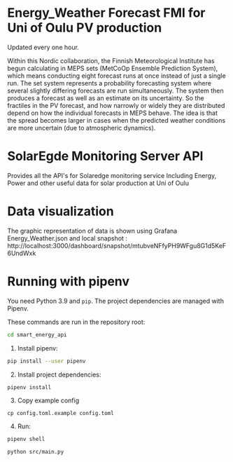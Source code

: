 # Energy_Weather Forecast FMI for Uni of Oulu PV production 
Updated every one hour. 

Within this Nordic collaboration, the Finnish Meteorological Institute has begun calculating in MEPS sets (MetCoOp Ensemble Prediction System), which means conducting eight forecast runs at once instead of just a single run. The set system represents a probability forecasting system where several slightly differing forecasts are run simultaneously. The system then produces a forecast as well as an estimate on its uncertainty.
So the fractiles in the PV forecast, and how narrowly or widely they are distributed depend on how the individual forecasts in MEPS behave. The idea is that the spread becomes larger in cases when the predicted weather conditions are more uncertain (due to atmospheric dynamics). 



# SolarEgde Monitoring Server API 
Provides all the API's for Solaredge monitoring service
Including Energy, Power and other useful data for solar production at Uni of Oulu



# Data visualization
The graphic representation of data is shown using Grafana 
Energy_Weather.json and local snapshot : http://localhost:3000/dashboard/snapshot/mtubveNFfyPH9WFgu8G1d5KeF6UndWxk  



# Running with pipenv
You need Python 3.9 and `pip`. The project dependencies are managed with Pipenv.

These commands are run in the repository root:

```sh
cd smart_energy_api
```

1. Install pipenv:

```sh
pip install --user pipenv
```

2. Install project dependencies:

```sh
pipenv install
```

3. Copy example config

```
cp config.toml.example config.toml
```

4. Run:

```sh
pipenv shell
```

```sh
python src/main.py
```
